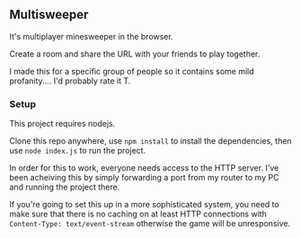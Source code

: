 ## Multisweeper

It's multiplayer minesweeper in the browser.

Create a room and share the URL with your friends to play together.

I made this for a specific group of people so it contains
some mild profanity.... I'd probably rate it T.

### Setup

This project requires nodejs.

Clone this repo anywhere, use `npm install` to install the dependencies,
then use `node index.js` to run the project.

In order for this to work, everyone needs access to the HTTP server.
I've been acheiving this by simply forwarding a port from my router to
my PC and running the project there.

If you're going to set this up in a more sophisticated system, you need
to make sure that there is no caching on at least HTTP connections with 
`Content-Type: text/event-stream` otherwise the game will be unresponsive.
